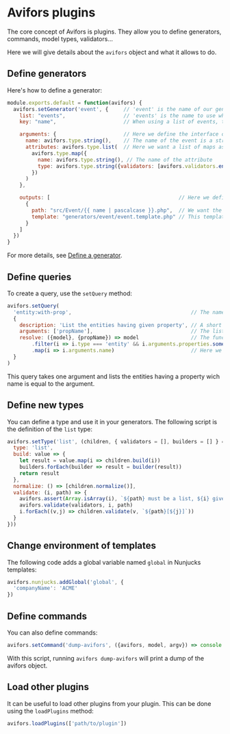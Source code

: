 # Avifors plugins

The core concept of Avifors is plugins. They allow you to define generators, commands, model types, validators...

Here we will give details about the `avifors` object and what it allows to do.

## Define generators

Here's how to define a generator:

```javascript
module.exports.default = function(avifors) {
  avifors.setGenerator('event', {     // 'event' is the name of our generator
    list: "events",                   // 'events' is the name to use when listing events in a model file
    key: "name",                      // When using a list of events, the key used to identify an event will then be set as its 'name'

    arguments: {                      // Here we define the interface of the model definition, i.e. how to define an event
      name: avifors.type.string(),    // The name of the event is a string
      attributes: avifors.type.list(  // Here we want a list of maps as attributes
        avifors.type.map({
          name: avifors.type.string(), // The name of the attribute
          type: avifors.type.string({validators: [avifors.validators.enum(['string', 'number', 'boolean'])]}) // Here we want either 'string', 'number' or 'boolean' as a value
        })
      )
    },

    outputs: [                                          // Here we define which files will be written for each event
      {
        path: "src/Event/{{ name | pascalcase }}.php",  // We want the file to have the name of the event PascalCased
        template: "generators/event/event.template.php" // This template will be used to generate the code
      }
    ]
  })
}
```

For more details, see [Define a generator](https://github.com/antarestupin/Avifors/tree/master/doc/generator.md).

## Define queries

To create a query, use the `setQuery` method:

```javascript
avifors.setQuery(
  'entity:with-prop',                                       // The name of the query
  {
    description: 'List the entities having given property', // A short description of the query
    arguments: ['propName'],                                // The list of needed arguments for your query
    resolve: ({model}, {propName}) => model                 // The function resolving the query; first arguments is {avifors, model, argv} (argv is computed from substack/minimist); second argument contains your arguments
        .filter(i => i.type === 'entity' && i.arguments.properties.some(j => j.name === propName))
        .map(i => i.arguments.name)                         // Here we only want names of the entities
  }
)
```

This query takes one argument and lists the entities having a property wich name is equal to the argument.

## Define new types

You can define a type and use it in your generators. The following script is the definition of the `list` type:

```javascript
avifors.setType('list', (children, { validators = [], builders = [] } = {}) => ({ // 'list' is the name of our type
  type: 'list',                                                                   // This should be the same as the name of the type
  build: value => {                                                               // The function build is called when building the model to modify list values; it allows the use of more 'magic' types which make the model easier to read (like valueOrMap)
    let result = value.map(i => children.build(i))
    builders.forEach(builder => result = builder(result))
    return result
  },
  normalize: () => [children.normalize()],                                        // This function is called when retrieving the interface of the model item in order to serialize it
  validate: (i, path) => {                                                        // Validate given modem item
    avifors.assert(Array.isArray(i), `${path} must be a list, ${i} given`)        // Check that given item is an array
    avifors.validate(validators, i, path)                                         // Execute given validators
    i.forEach((v,j) => children.validate(v, `${path}[${j}]`))                     // Validate each children
  }
}))
```

## Change environment of templates

The following code adds a global variable named `global` in Nunjucks templates:

```javascript
avifors.nunjucks.addGlobal('global', {
  'companyName': 'ACME'
})
```

## Define commands

You can also define commands:

```javascript
avifors.setCommand('dump-avifors', ({avifors, model, argv}) => console.log(avifors)) // argv object is computed from substack/minimist
```

With this script, running `avifors dump-avifors` will print a dump of the avifors object.

## Load other plugins

It can be useful to load other plugins from your plugin. This can be done using the `loadPlugins` method:

```javascript
avifors.loadPlugins(['path/to/plugin'])
```
